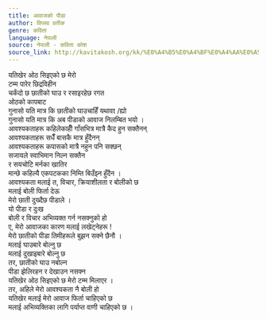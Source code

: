 ```yaml
---
title: आवाजको पीडा
author: विप्लव प्रतीक
genre: कविता
language: नेपाली
source: नेपाली - कविता कोश
source_link: http://kavitakosh.org/kk/%E0%A4%B5%E0%A4%BF%E0%A4%AA%E0%A5%8D%E0%A4%B2%E0%A4%B5_%E0%A4%AA%E0%A5%8D%E0%A4%B0%E0%A4%A4%E0%A5%80%E0%A4%95
---
```


यतिखेर ओठ सिइएको छ मेरो  
टम्म पारेर छिद्रविहीन  
चर्कंदो छ छातीको घाउ र रसाइरहेछ रगत  
ओठको कापबाट  
गुनासो यति मात्र कि छातीको घाउचाहिँ यथावt /ह्यो  
गुनासो यति मात्र कि अब पीडाको आवाज निलम्बित भयो ।  
आवश्यकताहरू कहिलेकाहीँ गाँसभित्र मात्रै कैद हुन सक्तैनन्  
आवश्यकताहरू सधैँ बासकै मात्र हुँदैनन्  
आवश्यकताहरू कपासको मात्रै नहुन पनि सक्छन्  
सजायले स्वाभिमान निल्न सक्तैन  
र सयचोटि मर्नका खातिर  
मान्छे कहिल्यै एकपटकका निम्ति बिउँझ्न हुँदैन ।  
आवश्यकता मलाई त, विचार, क्रियाशीलता र बोलीको छ  
मलाई बोली फिर्ता देऊ  
मेरो छाती दुख्दैछ पीडाले ।  
यो पीडा र दुःख  
बोली र विचार अभिव्यक्त गर्न नसक्नुको हो  
ए, मेरो आवाजका कारण मलाई लखेट्नेहरू !  
मेरो छातीको पीडा तिमीहरूले बुझन सक्ने छैनौ ।  
मलाई घाउबारे बोल्नु छ  
मलाई दुखाइबारे बोल्नु छ  
तर, छातीको घाउ नबोल्न  
पीडा झेलिरहन र देखाउन नसक्न  
यतिखेर ओठ सिइएको छ मेरो टम्म मिलाएर ।  
तर, अहिले मेरो आवश्यकता नै बोली हो  
यतिखेर मलाई मेरो आवाज फिर्ता चाहिएको छ  
मलाई अभिव्यक्तिका लागि पर्याप्त वाणी चाहिएको छ ।
